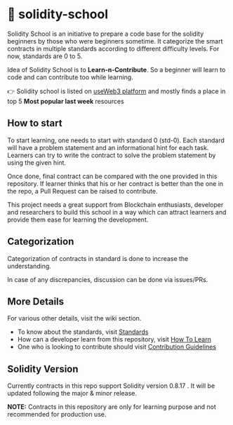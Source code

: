 # :school_satchel: solidity-school
Solidity School is an initiative to prepare a code base for the solidity beginners by those who were beginners sometime. It categorize the smart contracts in multiple standards according to different difficulty levels. For now, standards are 0 to 5.

Idea of Solidity School is to **Learn-n-Contribute**. So a beginner will learn to code and can contribute too while learning.

:point_right: Solidity school is listed on [useWeb3 platform](https://www.useweb3.xyz/courses/solidity-school) and mostly finds a place in top 5
**Most popular last week** resources 

## How to start
To start learning, one needs to start with standard 0 (std-0). Each standard will have a problem statement and an informational hint for each task. Learners can try to write the contract to solve the problem statement by using the given hint. 

Once done, final contract can be compared with the one provided in this repository. If learner thinks that his or her contract is better than the one in the repo, a Pull Request can be raised to contribute.

This project needs a great support from Blockchain enthusiasts, developer and researchers to build this school in a way which can attract learners and provide them ease for learning the development.

## Categorization
Categorization of contracts in standard is done to increase the understanding. 

In case of any discrepancies, discussion can be done via issues/PRs. 

## More Details
For various other details, visit the wiki section.

* To know about the standards, visit [Standards](https://github.com/Aniket-Engg/solidity-school/wiki/Standards)
* How can a developer learn from this repository, visit [How To Learn](https://github.com/Aniket-Engg/solidity-school/wiki/How-to-learn)
* One who is looking to contribute should visit [Contribution Guidelines](https://github.com/Aniket-Engg/solidity-school/wiki/Contribution-Guidelines)

## Solidity Version
Currently contracts in this repo support Solidity version 0.8.17 . It will be updated following the major & minor release.

**NOTE:** Contracts in this repository are only for learning purpose and not recommended for production use.
